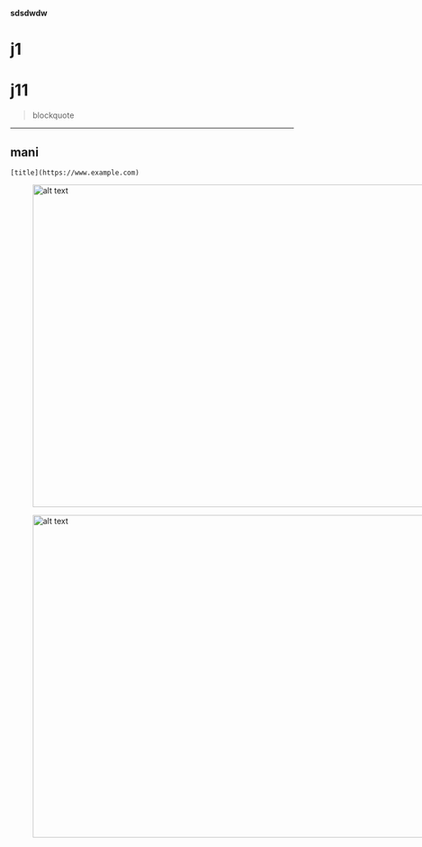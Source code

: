 <p><strong>sdsdwdw</strong><br></p><h1>j1</h1><h1>j11</h1><blockquote><p>blockquote</p></blockquote><hr><h2>mani</h2><pre><code>[title](https://www.example.com)</code></pre><div class="se-component se-image-container __se__float-"><figure style="width: 919px;"><img src="https://dfstudio-d420.kxcdn.com/wordpress/wp-content/uploads/2019/06/digital_camera_photo-1080x675.jpg" alt="alt text" data-proportion="true" data-size="919px,574px" data-align="" data-file-name="digital_camera_photo-1080x675.jpg" data-file-size="0" origin-size="1080,675" data-origin="919px,574px" style="width: 919px; height: 574px;"></figure></div><div class="se-component se-image-container __se__float-"><figure style="width: 919px;"><img src="https://dfstudio-d420.kxcdn.com/wordpress/wp-content/uploads/2019/06/digital_camera_photo-1080x675.jpg" alt="alt text" data-proportion="true" data-size="919px,574px" data-align="" data-file-name="digital_camera_photo-1080x675.jpg" data-file-size="0" origin-size="1080,675" data-origin="919px,574px" style="width: 919px; height: 574px;"></figure></div>